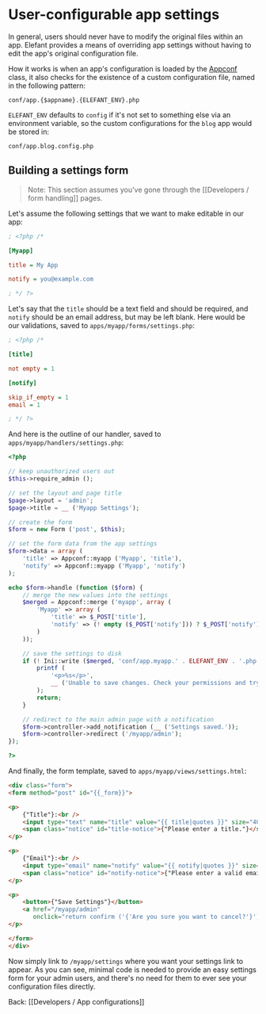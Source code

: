 # User-configurable app settings

In general, users should never have to modify the original files within an app. Elefant provides a means of overriding app settings without having to edit the app's original configuration file.

How it works is when an app's configuration is loaded by the [Appconf](http://api.elefantcms.com/visor/lib/Appconf) class, it also checks for the existence of a custom configuration file, named in the following pattern:

	conf/app.{$appname}.{ELEFANT_ENV}.php

`ELEFANT_ENV` defaults to `config` if it's not set to something else via an environment variable, so the custom configurations for the `blog` app would be stored in:

	conf/app.blog.config.php

## Building a settings form

> Note: This section assumes you've gone through the [[Developers / form handling]] pages.

Let's assume the following settings that we want to make editable in our app:

~~~ini
; <?php /*

[Myapp]

title = My App

notify = you@example.com

; */ ?>
~~~

Let's say that the `title` should be a text field and should be required, and `notify` should be an email address, but may be left blank. Here would be our validations, saved to `apps/myapp/forms/settings.php`:

~~~ini
; <?php /*

[title]

not empty = 1

[notify]

skip_if_empty = 1
email = 1

; */ ?>
~~~

And here is the outline of our handler, saved to `apps/myapp/handlers/settings.php`:

~~~php
<?php

// keep unauthorized users out
$this->require_admin ();

// set the layout and page title
$page->layout = 'admin';
$page->title = __ ('Myapp Settings');

// create the form
$form = new Form ('post', $this);

// set the form data from the app settings
$form->data = array (
	'title' => Appconf::myapp ('Myapp', 'title'),
	'notify' => Appconf::myapp ('Myapp', 'notify')
);

echo $form->handle (function ($form) {
	// merge the new values into the settings
	$merged = Appconf::merge ('myapp', array (
		'Myapp' => array (
			'title' => $_POST['title'],
			'notify' => (! empty ($_POST['notify'])) ? $_POST['notify'] : false
		)
	));

	// save the settings to disk
	if (! Ini::write ($merged, 'conf/app.myapp.' . ELEFANT_ENV . '.php')) {
		printf (
			'<p>%s</p>',
			__ ('Unable to save changes. Check your permissions and try again.')
		);
		return;
	}

	// redirect to the main admin page with a notification
	$form->controller->add_notification (__ ('Settings saved.'));
	$form->controller->redirect ('/myapp/admin');
});

?>
~~~

And finally, the form template, saved to `apps/myapp/views/settings.html`:

~~~html
<div class="form">
<form method="post" id="{{_form}}">

<p>
	{"Title"}:<br />
	<input type="text" name="title" value="{{ title|quotes }}" size="40" />
	<span class="notice" id="title-notice">{"Please enter a title."}</span>
</p>

<p>
	{"Email"}:<br />
	<input type="email" name="notify" value="{{ notify|quotes }}" size="40" />
	<span class="notice" id="notify-notice">{"Please enter a valid email."}</span>
</p>

<p>
	<button>{"Save Settings"}</button>
	<a href="/myapp/admin"
	   onclick="return confirm ('{'Are you sure you want to cancel?'}')">{"Cancel"}</a>
</p>

</form>
</div>
~~~

Now simply link to `/myapp/settings` where you want your settings link to appear. As you can see, minimal code is needed to provide an easy settings form for your admin users, and there's no need for them to ever see your configuration files directly.

Back: [[Developers / App configurations]]